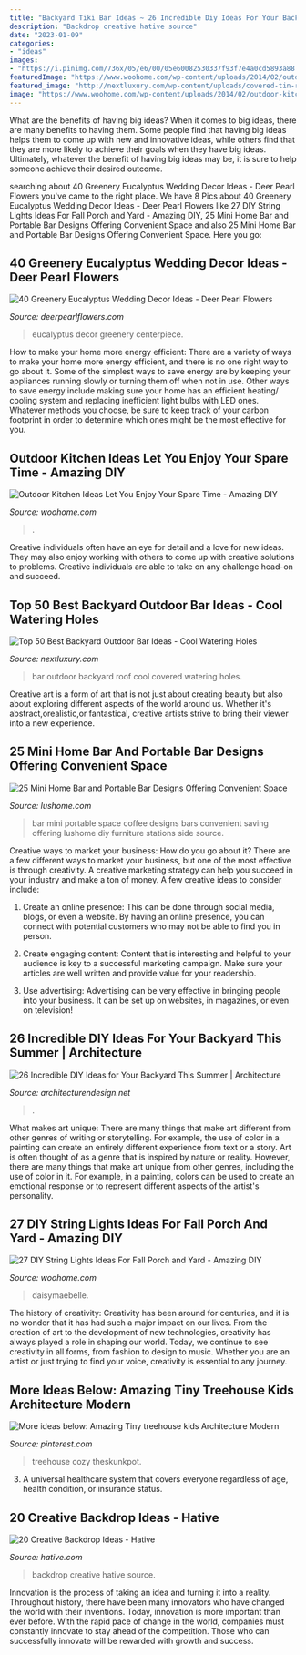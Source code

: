 ```yaml
---
title: "Backyard Tiki Bar Ideas ~ 26 Incredible Diy Ideas For Your Backyard This Summer"
description: "Backdrop creative hative source"
date: "2023-01-09"
categories:
- "ideas"
images:
- "https://i.pinimg.com/736x/05/e6/00/05e60082530337f93f7e4a0cd5893a88.jpg"
featuredImage: "https://www.woohome.com/wp-content/uploads/2014/02/outdoor-kitchen-4.jpg"
featured_image: "http://nextluxury.com/wp-content/uploads/covered-tin-roof-outdoor-bar-ideas.jpg"
image: "https://www.woohome.com/wp-content/uploads/2014/02/outdoor-kitchen-4.jpg"
---
```



What are the benefits of having big ideas?
When it comes to big ideas, there are many benefits to having them. Some people find that having big ideas helps them to come up with new and innovative ideas, while others find that they are more likely to achieve their goals when they have big ideas. Ultimately, whatever the benefit of having big ideas may be, it is sure to help someone achieve their desired outcome.

	

		
searching about 40 Greenery Eucalyptus Wedding Decor Ideas - Deer Pearl Flowers you've came to the right place. We have 8 Pics about 40 Greenery Eucalyptus Wedding Decor Ideas - Deer Pearl Flowers like 27 DIY String Lights Ideas For Fall Porch and Yard - Amazing DIY, 25 Mini Home Bar and Portable Bar Designs Offering Convenient Space and also 25 Mini Home Bar and Portable Bar Designs Offering Convenient Space. Here you go:
		
    
## 40 Greenery Eucalyptus Wedding Decor Ideas - Deer Pearl Flowers

<img loading=lazy src="https://www.deerpearlflowers.com/wp-content/uploads/2016/12/eucalyptus-wedding-centerpiece-via-Jenny-Haas-Photography.jpg" onerror="this.onerror=null;this.src='https://tse4.mm.bing.net/th?id=OIP.YeVz4c5zEGmPmZNLDWxRCgHaLH&amp;pid=15.1';" alt="40 Greenery Eucalyptus Wedding Decor Ideas - Deer Pearl Flowers">

_Source: deerpearlflowers.com_

>eucalyptus decor greenery centerpiece. 

	

How to make your home more energy efficient:
There are a variety of ways to make your home more energy efficient, and there is no one right way to go about it. Some of the simplest ways to save energy are by keeping your appliances running slowly or turning them off when not in use. Other ways to save energy include making sure your home has an efficient heating/ cooling system and replacing inefficient light bulbs with LED ones. Whatever methods you choose, be sure to keep track of your carbon footprint in order to determine which ones might be the most effective for you.

    
## Outdoor Kitchen Ideas Let You Enjoy Your Spare Time - Amazing DIY

<img loading=lazy src="https://www.woohome.com/wp-content/uploads/2014/02/outdoor-kitchen-4.jpg" onerror="this.onerror=null;this.src='https://tse1.mm.bing.net/th?id=OIP.jcxSXCNgDdbCiHqAuxVTmAHaKe&amp;pid=15.1';" alt="Outdoor Kitchen Ideas Let You Enjoy Your Spare Time - Amazing DIY">

_Source: woohome.com_

>. 

	

Creative individuals often have an eye for detail and a love for new ideas. They may also enjoy working with others to come up with creative solutions to problems. Creative individuals are able to take on any challenge head-on and succeed.

    
## Top 50 Best Backyard Outdoor Bar Ideas - Cool Watering Holes

<img loading=lazy src="http://nextluxury.com/wp-content/uploads/covered-tin-roof-outdoor-bar-ideas.jpg" onerror="this.onerror=null;this.src='https://tse4.mm.bing.net/th?id=OIP.4HDjVfiEmesOo7J0pUBWqQAAAA&amp;pid=15.1';" alt="Top 50 Best Backyard Outdoor Bar Ideas - Cool Watering Holes">

_Source: nextluxury.com_

>bar outdoor backyard roof cool covered watering holes. 

	

Creative art is a form of art that is not just about creating beauty but also about exploring different aspects of the world around us. Whether it's abstract,orealistic,or fantastical, creative artists strive to bring their viewer into a new experience.

    
## 25 Mini Home Bar And Portable Bar Designs Offering Convenient Space

<img loading=lazy src="http://www.lushome.com/wp-content/uploads/2013/06/mini-home-bar-furniture-design-ideas-10.jpg" onerror="this.onerror=null;this.src='https://tse1.mm.bing.net/th?id=OIP.ppwuEnJwWz19EHJMrMa0egHaH7&amp;pid=15.1';" alt="25 Mini Home Bar and Portable Bar Designs Offering Convenient Space">

_Source: lushome.com_

>bar mini portable space coffee designs bars convenient saving offering lushome diy furniture stations side source. 

	

Creative ways to market your business: How do you go about it?
There are a few different ways to market your business, but one of the most effective is through creativity. A creative marketing strategy can help you succeed in your industry and make a ton of money. A few creative ideas to consider include: 
1. Create an online presence: This can be done through social media, blogs, or even a website. By having an online presence, you can connect with potential customers who may not be able to find you in person. 

2. Create engaging content: Content that is interesting and helpful to your audience is key to a successful marketing campaign. Make sure your articles are well written and provide value for your readership. 

3. Use advertising: Advertising can be very effective in bringing people into your business. It can be set up on websites, in magazines, or even on television!

    
## 26 Incredible DIY Ideas For Your Backyard This Summer | Architecture

<img loading=lazy src="https://cdn.architecturendesign.net/wp-content/uploads/2014/08/1152.jpg" onerror="this.onerror=null;this.src='https://tse4.mm.bing.net/th?id=OIP.YG2BYiSA7CqOLhH-oLnPHAHaHa&amp;pid=15.1';" alt="26 Incredible DIY Ideas for Your Backyard This Summer | Architecture">

_Source: architecturendesign.net_

>. 

	

What makes art unique: There are many things that make art different from other genres of writing or storytelling. For example, the use of color in a painting can create an entirely different experience from text or a story.
Art is often thought of as a genre that is inspired by nature or reality. However, there are many things that make art unique from other genres, including the use of color in it. For example, in a painting, colors can be used to create an emotional response or to represent different aspects of the artist's personality.

    
## 27 DIY String Lights Ideas For Fall Porch And Yard - Amazing DIY

<img loading=lazy src="https://www.woohome.com/wp-content/uploads/2017/09/string-lighting-ideas-for-Fall-yard-and-garden-27.jpg" onerror="this.onerror=null;this.src='https://tse1.mm.bing.net/th?id=OIP.sMz0zKXHivAfHlUNiVWvSwHaLG&amp;pid=15.1';" alt="27 DIY String Lights Ideas For Fall Porch and Yard - Amazing DIY">

_Source: woohome.com_

>daisymaebelle. 

	

The history of creativity:
Creativity has been around for centuries, and it is no wonder that it has had such a major impact on our lives. From the creation of art to the development of new technologies, creativity has always played a role in shaping our world. Today, we continue to see creativity in all forms, from fashion to design to music. Whether you are an artist or just trying to find your voice, creativity is essential to any journey.

    
## More Ideas Below: Amazing Tiny Treehouse Kids Architecture Modern

<img loading=lazy src="https://i.pinimg.com/736x/05/e6/00/05e60082530337f93f7e4a0cd5893a88.jpg" onerror="this.onerror=null;this.src='https://tse2.mm.bing.net/th?id=OIP._JHNnsmoAZqfJgP1o960EwHaLG&amp;pid=15.1';" alt="More ideas below: Amazing Tiny treehouse kids Architecture Modern">

_Source: pinterest.com_

>treehouse cozy theskunkpot. 

	

3. A universal healthcare system that covers everyone regardless of age, health condition, or insurance status.

    
## 20 Creative Backdrop Ideas - Hative

<img loading=lazy src="https://hative.com/wp-content/uploads/2014/12/backdrop-ideas/15-creative-backdrop-ideas.jpg" onerror="this.onerror=null;this.src='https://tse4.mm.bing.net/th?id=OIP.jwmRt-z7T6XjPxgeV9cKIgHaLH&amp;pid=15.1';" alt="20 Creative Backdrop Ideas - Hative">

_Source: hative.com_

>backdrop creative hative source. 

	

Innovation is the process of taking an idea and turning it into a reality. Throughout history, there have been many innovators who have changed the world with their inventions. Today, innovation is more important than ever before. With the rapid pace of change in the world, companies must constantly innovate to stay ahead of the competition. Those who can successfully innovate will be rewarded with growth and success.

